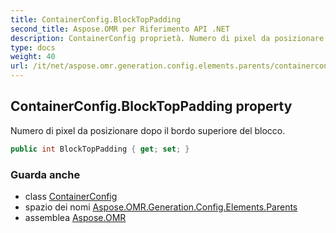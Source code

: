 ```yaml
---
title: ContainerConfig.BlockTopPadding
second_title: Aspose.OMR per Riferimento API .NET
description: ContainerConfig proprietà. Numero di pixel da posizionare dopo il bordo superiore del blocco.
type: docs
weight: 40
url: /it/net/aspose.omr.generation.config.elements.parents/containerconfig/blocktoppadding/
---
```

## ContainerConfig.BlockTopPadding property

Numero di pixel da posizionare dopo il bordo superiore del blocco.

```csharp
public int BlockTopPadding { get; set; }
```

### Guarda anche

* class [ContainerConfig](../)
* spazio dei nomi [Aspose.OMR.Generation.Config.Elements.Parents](../../containerconfig/)
* assemblea [Aspose.OMR](../../../)


